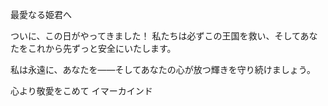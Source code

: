 <!-- title: 守護 -->

最愛なる姫君へ

ついに、この日がやってきました！
私たちは必ずこの王国を救い、そしてあなたをこれから先ずっと安全にいたします。

私は永遠に、あなたを――そしてあなたの心が放つ輝きを守り続けましょう。

心より敬愛をこめて
イマーカインド
